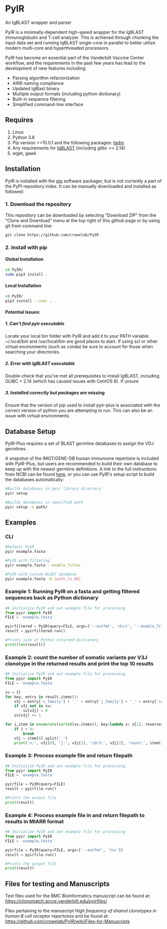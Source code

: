# PyIR
An IgBLAST wrapper and parser

PyIR is a minimally-dependent high-speed wrapper for the IgBLAST immunoglobulin and T-cell analyzer. This is achieved 
through chunking the input data set and running IgBLAST single-core in parallel to better utilize modern multi-core and 
hyperthreaded  processors. 

PyIR has become an essential part of the Vanderbilt Vaccine Center workflow, and the requirements in the past few years 
 has lead to the development of new features including:
- Parsing algorithm refactorization
- AIRR naming compliance
- Updated IgBlast binary
- Multiple output formats (including python dictionary)
- Built-in sequence filtering
- Simplified command-line interface

## Requires
1. Linux
2. Python 3.6
3. Pip version >=10.0.1 and the following packages: [tqdm](https://github.com/tqdm/tqdm)
4. Any requirements for [IgBLAST](https://ncbi.github.io/igblast/) (including glibc >= 2.14)
5. wget, gawk


## Installation
PyIR is installed with the [pip](https://pip.pypa.io/en/stable/installing/) software packager, but is not 
currently a part of the PyPI repository index. It can be manually downloaded and installed as followed:

### 1. Download the repository
This repository can be downloaded by selecting "Download ZIP" from the "Clone and Download" menu at the top right of this github page or by using git from command line:

```
git clone https://github.com/crowelab/PyIR
```

### 2. Install with pip

#### Global Installation

```bash
cd PyIR/
sudo pip3 install .
```

#### Local Installation

```bash
cd PyIR/
pip3 install --user .
```

#### Potential Issues:
##### 1. Can't find pyir executable
Locate your local bin folder with PyIR and add it to your PATH variable. ~/.local/bin and /usr/local/bin are good places
to start. If using scl or other virtual environments (such as conda) be sure to account for those when searching your 
directories.

##### 2. Error with IgBLAST executable
Double-check that you've met all prerequisites to install IgBLAST, including GLIBC > 2.14 (which has caused issues 
with CentOS 6). If unsure

##### 3. Installed correctly but packages are missing
Ensure that the version of pip used to install pyir-plus is associated with the correct version of python you are 
attempting to run. This can also be an issue with virtual environments.



## Database Setup

PyIR-Plus requires a set of BLAST germline databases to assign the VDJ germlines.

A snapshot of the IMGT/GENE-DB human immunome repertoire is included with PyIR-Plus, but users are recommended to build 
their own database to keep up with the newest germline definitions. A link to the full instructions from NCBI can be 
found [here](https://ncbi.github.io/igblast/cook/How-to-set-up.html), or you can use PyIR's setup script to build the 
databases automatically:


```bash
#Builds databases in pyir library directory
pyir setup

#Builds databases in specified path
pyir setup -o path/
```

## Examples

### CLI
```bash
#Default PyIR
pyir example.fasta

#PyIR with filtering
pyir example.fasta --enable_filter

#PyIR with custom BLAST database
pyir example.fasta -d [path_to_DB]
```

### Example 1: Running PyIR on a fasta and getting filtered sequences back as Python dictionary

```python
## Initialize PyIR and set example file for processing
from pyir import PyIR
FILE = 'example.fasta'

pyirfiltered = PyIR(query=FILE, args=['--outfmt', 'dict', '--enable_filter'])
result = pyirfiltered.run()

#Prints size of Python returned dictionary
print(len(result))
 ```

### Example 2: count the number of somatic variants per V3J clonotype in the returned results and print the top 10 results
```python
## Initialize PyIR and set example file for processing
from pyir import PyIR
FILE = 'example.fasta'

sv = {}
for key, entry in result.items():
    v3j = entry['v_family'] + '_' + entry['j_family'] + '_' + entry['cdr3_aa']
    if v3j not in sv:
        sv[v3j] = 0
    sv[v3j] += 1

for i,item in enumerate(sorted(sv.items(), key=lambda x: x[1], reverse=True)):
    if i > 9:
        break
    v3j = item[0].split('_')
    print('v:', v3j[0], 'j:', v3j[1], 'cdr3:', v3j[2], 'count:', item[1])
```

### Example 3: Process example file and return filepath
```python
## Initialize PyIR and set example file for processing
from pyir import PyIR
FILE = 'example.fasta'

pyirfile = PyIR(query=FILE)
result = pyirfile.run()

#Prints the output file
print(result)
```

### Example 4: Process example file in and return filepath to results in MIARR format
```python
## Initialize PyIR and set example file for processing
from pyir import PyIR
FILE = 'example.fasta'

pyirfile = PyIR(query=FILE, args=['--outfmt', 'tsv'])
result = pyirfile.run()

#Prints the output file
print(result)
```

## Files for testing and Manuscripts

Test files used for the BMC Bioinformatics manuscript can be found at:
https://clonomatch.accre.vanderbilt.edu/pyirfiles/

Files pertaining to the manuscript *High frequency of shared clonotypes in human B cell receptor repertoires* and be found at: https://github.com/crowelab/PyIR/wiki/Files-for-Manuscripts

